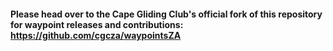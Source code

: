 
#### Please head over to the Cape Gliding Club's official fork of this repository for waypoint releases and contributions: https://github.com/cgcza/waypointsZA
